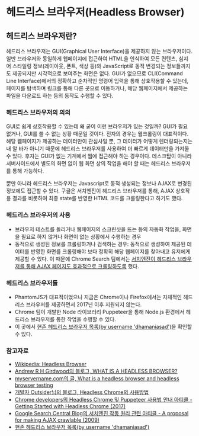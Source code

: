 # 헤드리스 브라우저(Headless Browser)

## 헤드리스 브라우저란?

헤드리스 브라우저는 GUI(Graphical User Interface)을 제공하지 않는 브라우저이다. 일반 브라우저와 동일하게 웹페이지에 접근하여 HTML을 인식하여 모든 컨텐츠, 심지어 스타일링 정보(레이아웃, 폰트, 색상 등)와 JavaScript로 동적 변경되는 정보들까지도 제공되지만 시각적으로 보여주는 화면은 없다. GUI가 없으므로 CLI(Command Line Interface)에서의 정확하고 순차적인 명령어 입력을 통해 상호작용할 수 있는데, 페이지를 탐색하며 링크를 통해 다른 곳으로 이동하거나, 해당 웹페이지에서 제공하는 파일을 다운로드 하는 등의 동작도 수행할 수 있다.


### 헤드리스 브라우저의 의의

GUI로 쉽게 상호작용할 수 있는데 왜 굳이 이런 브라우저가 있는 것일까? GUI가 필요 없거나, GUI를 쓸 수 없는 상황 때문일 것이다. 전자의 경우는 웹크롤링이 대표적이다. 해당 웹페이지가 제공하는 데이터만이 관심사일 뿐, 그 데이터가 어떻게 렌더링되는지는 내 알 바가 아니기 때문에 헤드리스 브라우저를 사용하여 더 빠르게 데이터만을 가져올 수 있다. 후자는 GUI가 없는 기계에서 웹에 접근해야 하는 경우이다. 데스크탑이 아니라 서버사이드에서 별도의 화면 없이 웹 화면 상의 작업을 해야 할 때는 헤드리스 브라우저를 통해 가능하다.

뿐만 아니라 헤드리스 브라우저는 Javascript로 동적 생성되는 정보나 AJAX로 변경된 정보에도 접근할 수 있다. 구글은 서치엔진이 헤드리스 브라우저를 통해, AJAX 상호작용 결과를 비롯하여 최종 state를 반영한 HTML 코드를 크롤링한다고 하기도 했다.

### 헤드리스 브라우저의 사용
- 브라우저 테스트를 돌리거나 웹페이지의 스크린샷을 뜨는 등의 자동화 작업을, 화면을 필요로 하지 않거나 화면이 없는 상황에서 수행하는 경우
- 동적으로 생성된 정보를 크롤링하거나 검색하는 경우: 동적으로 생성하여 제공된 데이터를 반영한 화면를 크롤링해야 보다 정확히 해당 웹페이지를 찾아내고 유저에게 제공할 수 있다. 이 때문에 Chrome Search 팀에서는 [서치엔진이 헤드리스 브라우저를 통해 AJAX 페이지도 효과적으로 크롤링하도록](https://developers.google.com/search/blog/2009/10/proposal-for-making-ajax-crawlable) 했다.

### 헤드리스 브라우저들
- PhantomJS가 대표적이었으나 지금은 Chrome이나 Firefox에서는 자체적인 헤드리스 브라우저를 제공하면서 2017년 이후 지원되지 않는다.
- Chrome 팀이 개발한 Node 라이브러리 Puppeteer을 통해 Node.js 환경에서 헤드리스 브라우저를 통한 작업을 수행할 수 있다.
- 이 곳에서 [현존 헤드리스 브라우저 목록(by username 'dhamaniasad')](http://dhamaniasad.github.io/HeadlessBrowsers/)을 확인할 수 있다.

### 참고자료
- [Wikipedia: Headless Browser](https://en.wikipedia.org/wiki/Headless_browser)
- [Andrew R H Girdwood의 블로그, WHAT IS A HEADLESS BROWSER?](https://blog.arhg.net/2009/10/what-is-headless-browser.html)
- [myservername.com의 글, What is a headless browser and headless browser testing](https://myservername.com/what-is-headless-browser)
- [개발자 Outsider님의 블로그, Headless Chrome의 사용방법](https://blog.outsider.ne.kr/1291)
- [Chrome developers의 Headless Chrome 및 Puppeteer 사용법 안내 아티클 - Getting Started with Headless Chrome (2017)](https://developers.google.com/web/updates/2017/04/headless-chrome)
- [Google Search Central Blog의 서치엔진 작동 원리 관련 아티클 - A proposal for making AJAX crawlable (2009)](https://developers.google.com/search/blog/2009/10/proposal-for-making-ajax-crawlable)
- [현존 헤드리스 브라우저 목록(by username 'dhamaniasad')](http://dhamaniasad.github.io/HeadlessBrowsers/)